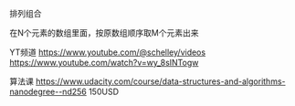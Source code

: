排列组合

在N个元素的数组里面，按原数组顺序取M个元素出来

YT频道
https://www.youtube.com/@schelley/videos
https://www.youtube.com/watch?v=wy_8sINTogw

算法课
https://www.udacity.com/course/data-structures-and-algorithms-nanodegree--nd256
150USD
